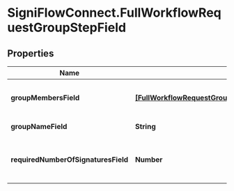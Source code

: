 # SigniFlowConnect.FullWorkflowRequestGroupStepField

## Properties

Name | Type | Description | Notes
------------ | ------------- | ------------- | -------------
**groupMembersField** | [**[FullWorkflowRequestGroupStepFieldGroupMembersField]**](FullWorkflowRequestGroupStepFieldGroupMembersField.md) | The list of users in a group in the workflow. | 
**groupNameField** | **String** | Group name. | 
**requiredNumberOfSignaturesField** | **Number** | Required number of signatures in the group. | 


